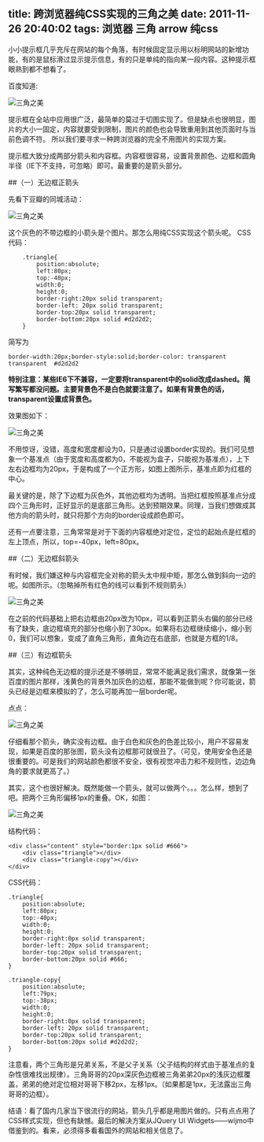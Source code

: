 title: 跨浏览器纯CSS实现的三角之美
date: 2011-11-26 20:40:02
tags: 浏览器 三角 arrow 纯css
---
小小提示框几乎充斥在网站的每个角落，有时候固定显示用以标明网站的新增功能，有的是鼠标滑过显示提示信息，有的只是单纯的指向某一段内容。这种提示框眼熟到都不想看了。

百度知道:

![三角之美](/img/triangle1.png)

提示框在全站中应用很广泛，最简单的莫过于切图实现了。但是缺点也很明显，图片的大小一固定，内容就要受到限制，图片的颜色也会导致重用到其他页面时与当前色调不符。 所以我们要寻求一种跨浏览器的完全不用图片的实现方案。

提示框大致分成两部分箭头和内容框。内容框很容易，设置背景颜色、边框和圆角半径（IE下不支持，可忽略）即可。最重要的是箭头部分。

##（一）无边框正箭头

先看下豆瓣的同城活动：

![三角之美](/img/triangle2.png)

这个灰色的不带边框的小箭头是个图片。那怎么用纯CSS实现这个箭头呢。
CSS代码：

		.triangle{ 
			position:absolute;
			left:80px;
			top:-40px;
			width:0;
			height:0;
			border-right:20px solid transparent;
			border-left: 20px solid transparent;
			border-top:20px solid transparent;
			border-bottom:20px solid #d2d2d2;
		}

简写为
	
	border-width:20px;border-style:solid;border-color: transparent  transparent  #d2d2d2

**特别注意：某些IE6下不兼容，一定要将transparent中的solid改成dashed。简写繁写都没问题。主要背景色不是白色就要注意了。如果有背景色的话，transparent设置成背景色。**

效果图如下：

![三角之美](/img/triangle3.jpg)

不用惊讶，没错，高度和宽度都设为0，只是通过设置border实现的。我们可见想象一个基准点（由于宽度和高度都为0，不能视为盒子，只能视为基准点），上下左右边框均为20px，于是构成了一个正方形，如图上图所示，基准点即为红框的中心。

最关键的是，除了下边框为灰色外，其他边框均为透明。当把红框按照基准点分成四个三角形时，正好显示的是底部三角形。达到预期效果。同理，当我们想做成其他方向的箭头时，就只将那个方向的border设成颜色即可。

还有一点要注意，三角常常是对于下面的内容框绝对定位，定位的起始点是红框的左上顶点，所以，top=-40px，left=80px。

##（二）无边框斜箭头

有时候，我们嫌这种与内容框完全对称的箭头太中规中矩，那怎么做到斜向一边的呢。如图所示。（忽略掉所有红色的线可以看到不规则箭头）

![三角之美](/img/triangle4.jpg)

在之前的代码基础上把右边框由20px改为10px，可以看到正箭头右偏的部分已经有了缺失，底边框填充的部分也缩小到了30px。如果将右边框继续缩小，缩小到0，我们可以想象，变成了直角三角形，直角边在右底部，也就是方框的1/8。

##（三）有边框箭头

其实，这种纯色无边框的提示还是不够明显，常常不能满足我们需求，就像第一张百度的图片那样，浅黄色的背景外加灰色的边框，那能不能做到呢？你可能说，箭头已经是边框来模拟的了，怎么可能再加一层border呢。

点点：

![三角之美](/img/triangle5.png)

仔细看那个箭头，确实没有边框。由于白色和灰色的色差比较小，用户不容易发现，如果是百度的那张图，箭头没有边框那可就很丑了。（可见，使用安全色还是很重要的。可是我们的网站颜色都很不安全，很有视觉冲击力和不规则性，边边角角的要求就更高了。）

其实，这个也很好解决。既然能做一个箭头，就可以做两个。。。怎么样，想到了吧。把两个三角形偏移1px的重叠。OK，如图：

![三角之美](/img/triangle6.png)

结构代码：

	<div class="content" style="border:1px solid #666">
		<div class="triangle"></div>
		<div class="triangle-copy"></div>
	</div>

CSS代码：

	.triangle{
		position:absolute;
		left:80px;
		top:-40px;
		width:0;
		height:0;
		border-right:0px solid transparent;
		border-left: 20px solid transparent;
		border-top:20px solid transparent;
		border-bottom:20px solid #666;
	}

	.triangle-copy{
		position:absolute;
		left:79px;
		top:-38px;
		width:0;
		height:0;
		border-right:0px solid transparent;
		border-left: 20px solid transparent;
		border-top:20px solid transparent;
		border-bottom:20px solid #d2d2d2;
	}

注意看，两个三角形是兄弟关系，不是父子关系（父子结构的样式由于基准点的复杂性很难找出规律）。三角哥哥的20px深灰色边框被三角弟弟20px的浅灰边框覆盖，弟弟的绝对定位相对哥哥下移2px，左移1px。（如果都是1px，无法露出三角哥哥的边框）。

结语：看了国内几家当下很流行的网站，箭头几乎都是用图片做的。只有点点用了CSS样式实现，但也有缺憾。最后的解决方案从JQuery UI Widgets——wijmo中借鉴到的。看来，必须得多看看国外的网站和相关信息了。

